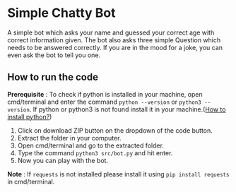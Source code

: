 # Simple Chatty Bot

A simple bot which asks your name and guessed your correct age with correct information given. The bot also asks three simple Question which needs to be answered correctly. If you are in the mood for a joke, you can even ask the bot to tell you one.

## How to run the code

**Prerequisite** : To check if python is installed in your machine, open cmd/terminal and enter the command 
`python --version` or `python3 --version`. If python or python3 is not found install it in your machine.([How to install python?](https://www.python.org/downloads/))

1. Click on download ZIP button on the dropdown of the code button. 
2. Extract the folder in your computer.
3. Open cmd/terminal and go to the extracted folder.
4. Type the command  `python3 src/bot.py` and hit enter.
5. Now you can play with the bot.

**Note** : If `requests` is not installed please install it using `pip install requests` in cmd/terminal.
